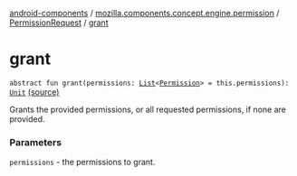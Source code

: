 [android-components](../../index.md) / [mozilla.components.concept.engine.permission](../index.md) / [PermissionRequest](index.md) / [grant](./grant.md)

# grant

`abstract fun grant(permissions: `[`List`](https://kotlinlang.org/api/latest/jvm/stdlib/kotlin.collections/-list/index.html)`<`[`Permission`](../-permission/index.md)`> = this.permissions): `[`Unit`](https://kotlinlang.org/api/latest/jvm/stdlib/kotlin/-unit/index.html) [(source)](https://github.com/mozilla-mobile/android-components/blob/master/components/concept/engine/src/main/java/mozilla/components/concept/engine/permission/PermissionRequest.kt#L28)

Grants the provided permissions, or all requested permissions, if none
are provided.

### Parameters

`permissions` - the permissions to grant.